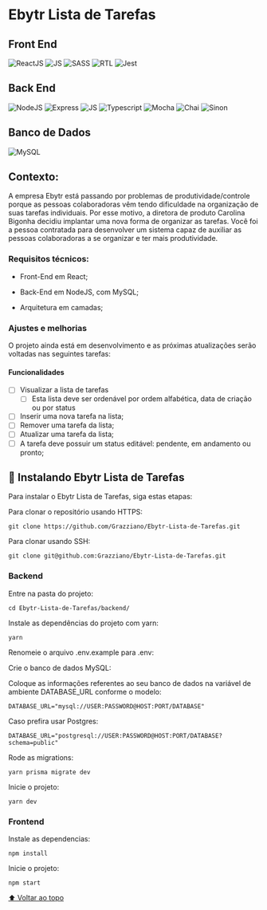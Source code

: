 # Ebytr Lista de Tarefas

## Front End

![ReactJS](https://img.shields.io/badge/React-20232A?style=for-the-badge&logo=react&logoColor=61DAFB)
![JS](https://img.shields.io/badge/JavaScript-F7DF1E?style=for-the-badge&logo=javascript&logoColor=black)
![SASS](https://img.shields.io/badge/Sass-CC6699?style=for-the-badge&logo=sass&logoColor=white)
![RTL](https://img.shields.io/badge/testing%20library-323330?style=for-the-badge&logo=testing-library&logoColor=red)
![Jest](https://img.shields.io/badge/Jest-323330?style=for-the-badge&logo=Jest&logoColor=white)

## Back End

![NodeJS](https://img.shields.io/badge/Node.js-43853D?style=for-the-badge&logo=node.js&logoColor=white)
![Express](https://img.shields.io/badge/Express.js-404D59?style=for-the-badge)
![JS](https://img.shields.io/badge/JavaScript-F7DF1E?style=for-the-badge&logo=javascript&logoColor=black)
![Typescript](https://img.shields.io/badge/TypeScript-007ACC?style=for-the-badge&logo=typescript&logoColor=white)
![Mocha](https://img.shields.io/badge/mocha.js-323330?style=for-the-badge&logo=mocha&logoColor=Brown)
![Chai](https://img.shields.io/badge/chai.js-323330?style=for-the-badge&logo=chai&logoColor=red)
![Sinon](https://img.shields.io/badge/sinon.js-323330?style=for-the-badge&logo=sinon)

## Banco de Dados

![MySQL](https://img.shields.io/badge/MySQL-00000F?style=for-the-badge&logo=mysql&logoColor=white)

## Contexto:

A empresa Ebytr está passando por problemas de produtividade/controle porque as pessoas colaboradoras vêm tendo dificuldade na organização de suas tarefas individuais. Por esse motivo, a diretora de produto Carolina Bigonha decidiu implantar uma nova forma de organizar as tarefas.
Você foi a pessoa contratada para desenvolver um sistema capaz de auxiliar as pessoas colaboradoras a se organizar e ter mais produtividade.

### Requisitos técnicos:

- Front-End em React;

- Back-End em NodeJS, com MySQL;

- Arquitetura em camadas;

### Ajustes e melhorias

O projeto ainda está em desenvolvimento e as próximas atualizações serão voltadas nas seguintes tarefas:

#### Funcionalidades

- [ ] Visualizar a lista de tarefas
  - [ ] Esta lista deve ser ordenável por ordem alfabética, data de criação ou por status
- [ ] Inserir uma nova tarefa na lista;
- [ ] Remover uma tarefa da lista;
- [ ] Atualizar uma tarefa da lista;
- [ ] A tarefa deve possuir um status editável: pendente, em andamento ou pronto;

## 🚀 Instalando Ebytr Lista de Tarefas

Para instalar o Ebytr Lista de Tarefas, siga estas etapas:

Para clonar o repositório usando HTTPS:

```
git clone https://github.com/Grazziano/Ebytr-Lista-de-Tarefas.git
```

Para clonar usando SSH:

```
git clone git@github.com:Grazziano/Ebytr-Lista-de-Tarefas.git
```

### Backend

Entre na pasta do projeto:

```
cd Ebytr-Lista-de-Tarefas/backend/
```

Instale as dependências do projeto com yarn:

```
yarn
```

Renomeie o arquivo .env.example para .env:

Crie o banco de dados MySQL:

Coloque as informações referentes ao seu banco de dados na variável de ambiente DATABASE_URL conforme o modelo:

```
DATABASE_URL="mysql://USER:PASSWORD@HOST:PORT/DATABASE"
```

Caso prefira usar Postgres:

```
DATABASE_URL="postgresql://USER:PASSWORD@HOST:PORT/DATABASE?schema=public"
```

Rode as migrations:

```
yarn prisma migrate dev
```

Inicie o projeto:

```
yarn dev
```

### Frontend

Instale as dependencias:

```
npm install
```

Inicie o projeto:

```
npm start
```

<!-- ## ☕ Usando <nome_do_projeto>

Para usar <nome_do_projeto>, siga estas etapas:

```
<exemplo_de_uso>
```

Adicione comandos de execução e exemplos que você acha que os usuários acharão úteis. Fornece uma referência de opções para pontos de bônus!

Como alternativa, consulte a documentação do GitHub em [como criar uma solicitação pull](https://help.github.com/en/github/collaborating-with-issues-and-pull-requests/creating-a-pull-request). -->

<!-- ## 📝 Licença

Esse projeto está sob licença. Veja o arquivo [LICENÇA](LICENSE.md) para mais detalhes. -->

[⬆ Voltar ao topo](#ebytr-lista-de-tarefas)<br>
